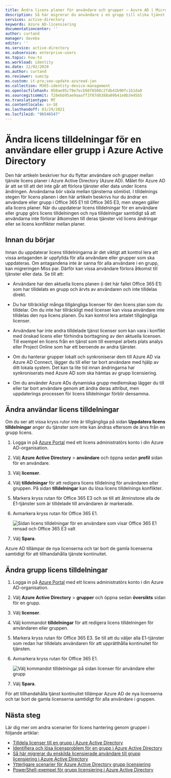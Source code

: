 ```yaml
---
title: Ändra licens planer för användare och grupper – Azure AD | Microsoft Docs
description: Så här migrerar du användare i en grupp till olika tjänst planer med hjälp av grupp licensiering i Azure Active Directory
services: active-directory
keywords: Azure AD-licensiering
documentationcenter: ''
author: curtand
manager: daveba
editor: ''
ms.service: active-directory
ms.subservice: enterprise-users
ms.topic: how-to
ms.workload: identity
ms.date: 12/02/2020
ms.author: curtand
ms.reviewer: sumitp
ms.custom: it-pro;seo-update-azuread-jan
ms.collection: M365-identity-device-management
ms.openlocfilehash: 050ae95c79e7ecb98f8508c2fdb41b90fc1b1da0
ms.sourcegitcommit: f28ebb95ae9aaaff3f87d8388a09b41e0b3445b5
ms.translationtype: MT
ms.contentlocale: sv-SE
ms.lasthandoff: 03/29/2021
ms.locfileid: "96546547"
---
```

# <a name="change-license-assignments-for-a-user-or-group-in-azure-active-directory"></a>Ändra licens tilldelningar för en användare eller grupp i Azure Active Directory

Den här artikeln beskriver hur du flyttar användare och grupper mellan tjänste licens planer i Azure Active Directory (Azure AD). Målet för Azure AD är att se till att det inte går att förlora tjänster eller data under licens ändringen. Användarna bör växla mellan tjänsterna sömlöst. I tilldelnings stegen för licens planen i den här artikeln beskrivs hur du ändrar en användare eller grupp i Office 365 E1 till Office 365 E3, men stegen gäller alla licens planer. När du uppdaterar licens tilldelningar för en användare eller grupp görs licens tilldelningen och nya tilldelningar samtidigt så att användarna inte förlorar åtkomsten till deras tjänster vid licens ändringar eller se licens konflikter mellan planer.

## <a name="before-you-begin"></a>Innan du börjar

Innan du uppdaterar licens tilldelningarna är det viktigt att kontrol lera att vissa antaganden är uppfyllda för alla användare eller grupper som ska uppdateras. Om antagandena inte är sanna för alla användare i en grupp, kan migreringen Miss par. Därför kan vissa användare förlora åtkomst till tjänster eller data. Se till att:

- Användare har den aktuella licens planen (i det här fallet Office 365 E1) som har tilldelats en grupp och ärvts av användaren och inte tilldelas direkt.

- Du har tillräckligt många tillgängliga licenser för den licens plan som du tilldelar. Om du inte har tillräckligt med licenser kan vissa användare inte tilldelas den nya licens planen. Du kan kontrol lera antalet tillgängliga licenser.

- Användare har inte andra tilldelade tjänst licenser som kan vara i konflikt med önskad licens eller förhindra borttagning av den aktuella licensen. Till exempel en licens från en tjänst som till exempel arbets plats analys eller Project Online som har ett beroende av andra tjänster.

- Om du hanterar grupper lokalt och synkroniserar dem till Azure AD via Azure AD Connect, lägger du till eller tar bort användare med hjälp av ditt lokala system. Det kan ta lite tid innan ändringarna har synkroniserats med Azure AD som ska hämtas av grupp licensiering.

- Om du använder Azure ADs dynamiska grupp medlemskap lägger du till eller tar bort användare genom att ändra deras attribut, men uppdaterings processen för licens tilldelningar förblir densamma.

## <a name="change-user-license-assignments"></a>Ändra användar licens tilldelningar

Om du ser att vissa kryss rutor inte är tillgängliga på sidan **Uppdatera licens tilldelningar** anger du tjänster som inte kan ändras eftersom de ärvs från en grupp licens.

1. Logga in på [Azure Portal](https://portal.azure.com/) med ett licens administratörs konto i din Azure AD-organisation.
1. Välj **Azure Active Directory**  >  **användare** och öppna sedan **profil** sidan för en användare.
1. Välj **licenser**.
1. Välj **tilldelningar** för att redigera licens tilldelning för användaren eller gruppen. På sidan **tilldelningar** kan du lösa licens tilldelnings konflikter.
1. Markera kryss rutan för Office 365 E3 och se till att åtminstone alla de E1-tjänster som är tilldelade till användaren är markerade.
1. Avmarkera kryss rutan för Office 365 E1.

    ![Sidan licens tilldelningar för en användare som visar Office 365 E1 rensad och Office 365 E3 valt](./media/licensing-groups-change-licenses/update-user-license-assignments.png)

1. Välj **Spara**.

Azure AD tillämpar de nya licenserna och tar bort de gamla licenserna samtidigt för att tillhandahålla tjänste kontinuitet.

## <a name="change-group-license-assignments"></a>Ändra grupp licens tilldelningar

1. Logga in på [Azure Portal](https://portal.azure.com/) med ett licens administratörs konto i din Azure AD-organisation.
1. Välj **Azure Active Directory**  >  **grupper** och öppna sedan **översikts** sidan för en grupp.
1. Välj **licenser**.
1. Välj kommandot **tilldelningar** för att redigera licens tilldelningen för användaren eller gruppen.
1. Markera kryss rutan för Office 365 E3. Se till att du väljer alla E1-tjänster som redan har tilldelats användaren för att upprätthålla kontinuitet för tjänsten.
1. Avmarkera kryss rutan för Office 365 E1.

    ![Välj kommandot tilldelningar på sidan licenser för användare eller grupp](./media/licensing-groups-change-licenses/update-group-license-assignments.png)

1. Välj **Spara**.

För att tillhandahålla tjänst kontinuitet tillämpar Azure AD de nya licenserna och tar bort de gamla licenserna samtidigt för alla användare i gruppen.

## <a name="next-steps"></a>Nästa steg

Lär dig mer om andra scenarier för licens hantering genom grupper i följande artiklar:

- [Tilldela licenser till en grupp i Azure Active Directory](licensing-groups-assign.md)
- [Identifiera och lösa licensproblem för en grupp i Azure Active Directory](licensing-groups-resolve-problems.md)
- [Så här migrerar du enskilda licensierade användare till grupp licensiering i Azure Active Directory](licensing-groups-migrate-users.md)
- [Ytterligare scenarier för Azure Active Directory grupp licensiering](licensing-group-advanced.md)
- [PowerShell-exempel för grupp licensiering i Azure Active Directory](licensing-ps-examples.md)
